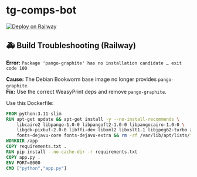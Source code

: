 # tg-comps-bot
[![Deploy on Railway](https://railway.app/button.svg)](
  https://railway.com/project/6649ea7a-46ef-407d-9664-258ec77e0402/service/96380721-c3bd-45b1-8a02-734e28361b81?environmentId=1bc763c5-274b-4534-af58-45d45ce26138
)



## 🚑 Build Troubleshooting (Railway)

**Error:** `Package 'pango-graphite' has no installation candidate … exit code 100`

**Cause:** The Debian Bookworm base image no longer provides `pango-graphite`.  
**Fix:** Use the correct WeasyPrint deps and remove `pango-graphite`.

Use this Dockerfile:

```dockerfile
FROM python:3.11-slim
RUN apt-get update && apt-get install -y --no-install-recommends \
    libcairo2 libpango-1.0-0 libpangoft2-1.0-0 libpangocairo-1.0-0 \
    libgdk-pixbuf-2.0-0 libffi-dev libxml2 libxslt1.1 libjpeg62-turbo zlib1g \
    fonts-dejavu-core fonts-dejavu-extra && rm -rf /var/lib/apt/lists/*
WORKDIR /app
COPY requirements.txt .
RUN pip install --no-cache-dir -r requirements.txt
COPY app.py .
ENV PORT=8000
CMD ["python","app.py"]
